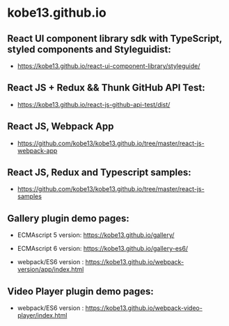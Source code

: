 # kobe13.github.io

## React UI component library sdk with TypeScript, styled components and Styleguidist:

- https://kobe13.github.io/react-ui-component-library/styleguide/


## React JS + Redux && Thunk GitHub API Test:

- https://kobe13.github.io/react-js-github-api-test/dist/


## React JS, Webpack App 

- https://github.com/kobe13/kobe13.github.io/tree/master/react-js-webpack-app


## React JS, Redux and Typescript samples:
 
- https://github.com/kobe13/kobe13.github.io/tree/master/react-js-samples


## Gallery plugin demo pages:

- ECMAscript 5 version: https://kobe13.github.io/gallery/

- ECMAscript 6 version: https://kobe13.github.io/gallery-es6/

- webpack/ES6 version : https://kobe13.github.io/webpack-version/app/index.html


## Video Player plugin demo pages:

- webpack/ES6 version : https://kobe13.github.io/webpack-video-player/index.html


